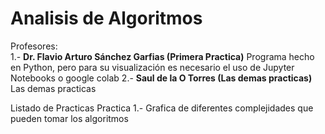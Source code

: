 # Analisis de Algoritmos
Profesores:<br>
1.- **Dr. Flavio Arturo Sánchez Garfias (Primera Practica)**
  Programa hecho en Python, pero para su visualización es necesario el uso de Jupyter Notebooks o google colab
2.- **Saul de la O Torres (Las demas practicas)**
  Las demas practicas

Listado de Practicas
  Practica 1.- Grafica de diferentes complejidades que pueden tomar los algoritmos
